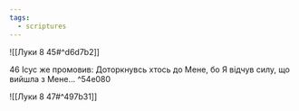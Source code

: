 ```yaml
---
tags:
  - scriptures
---
```


![[Луки 8 45#^d6d7b2]]

46 Ісус же промовив: Доторкнувсь хтось до Мене, бо Я відчув силу, що вийшла з Мене... ^54e080

![[Луки 8 47#^497b31]]